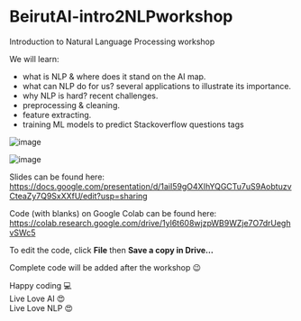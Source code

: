# BeirutAI-intro2NLPworkshop
Introduction to Natural Language Processing workshop

We will learn:
* what is NLP & where does it stand on the AI map.
* what can NLP do for us? several applications to illustrate its importance.
* why NLP is hard? recent challenges.
* preprocessing & cleaning.
* feature extracting.
* training ML models to predict Stackoverflow questions tags

![image](https://user-images.githubusercontent.com/9033365/48265934-912fdc80-e436-11e8-8e71-9f878a7bb7be.png)

![image](https://user-images.githubusercontent.com/9033365/48266148-364ab500-e437-11e8-9fd7-0fa2034fd22d.png)

Slides can be found here: https://docs.google.com/presentation/d/1aiI59gO4XIhYQGCTu7uS9AobtuzvCteaZy7Q9SxXXfU/edit?usp=sharing

Code (with blanks) on Google Colab can be found here: https://colab.research.google.com/drive/1yl6t608wjzpWB9WZje7O7drUeghvSWc5

To edit the code, click **File** then **Save a copy in Drive…** <br />


Complete code will be added after the workshop 😉 <br />

Happy coding 💻 <br />
Live Love AI 😍 <br />
Live Love NLP 😍 <br />
